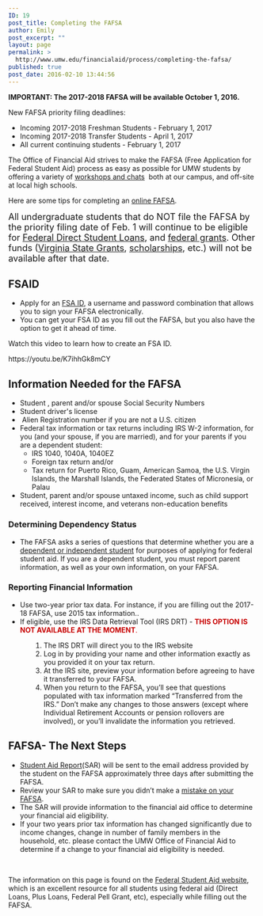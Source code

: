 ```yaml
---
ID: 19
post_title: Completing the FAFSA
author: Emily
post_excerpt: ""
layout: page
permalink: >
  http://www.umw.edu/financialaid/process/completing-the-fafsa/
published: true
post_date: 2016-02-10 13:44:56
---
```

<strong>IMPORTANT: The 2017-2018 FAFSA will be available October 1, 2016. </strong>

New FAFSA priority filing deadlines:
<ul>
 	<li>Incoming 2017-2018 Freshman Students - February 1, 2017</li>
 	<li>Incoming 2017-2018 Transfer Students - April 1, 2017</li>
 	<li>All current continuing students - February 1, 2017</li>
</ul>
The Office of Financial Aid strives to make the FAFSA (Free Application for Federal Student Aid) process as easy as possible for UMW students by offering a variety of <a href="http://www.umw.edu/financialaid/process/financial-aid-events/">workshops and chats</a>  both at our campus, and off-site at local high schools.

Here are some tips for completing an <a href="https://fafsa.ed.gov/">online FAFSA</a>.

<span style="font-size: large">All undergraduate students that do NOT file the FAFSA by the priority filing date of Feb. 1 will continue to be eligible for <a href="http://www.umw.edu/financialaid/types/loans/student-loans/">Federal Direct Student Loans</a>, and <a href="http://www.umw.edu/financialaid/types/federal-grants/">federal grants</a>. Other funds (<a href="http://www.umw.edu/financialaid/types/virginia-state-grants/">Virginia State Grants</a>, <a href="http://www.umw.edu/financialaid/types/scholarship-opportunities/">scholarships</a>, etc.) will not be available after that date.</span>
<h2>FSAID</h2>
<ul>
 	<li>Apply for an <a href="https://studentaid.ed.gov/sa/fafsa/filling-out/fsaid">FSA ID</a>, a username and password combination that allows you to sign your FAFSA electronically.</li>
 	<li>You can get your FSA ID as you fill out the FAFSA, but you also have the option to get it ahead of time.</li>
</ul>
<p style="text-align: justify">Watch this video to learn how to create an FSA ID.</p>
https://youtu.be/K7ihhGk8mCY
<h2>Information Needed for the FAFSA</h2>
<ul>
 	<li>Student , parent and/or spouse Social Security Numbers</li>
 	<li>Student driver's license</li>
 	<li> Alien Registration number if you are not a U.S. citizen</li>
 	<li>Federal tax information or tax returns including IRS W-2 information, for you (and your spouse, if you are married), and for your parents if you are a dependent student:
<ul>
 	<li>IRS 1040, 1040A, 1040EZ</li>
 	<li>Foreign tax return and/or</li>
 	<li>Tax return for Puerto Rico, Guam, American Samoa, the U.S. Virgin Islands, the Marshall Islands, the Federated States of Micronesia, or Palau</li>
</ul>
</li>
 	<li>Student, parent and/or spouse untaxed income, such as child support received, interest income, and veterans non-education benefits</li>
</ul>
<h3>Determining Dependency Status</h3>
<ul>
 	<li>The FAFSA asks a series of questions that determine whether you are a <a href="https://studentaid.ed.gov/sa/fafsa/filling-out/dependency">dependent or independent student</a> for purposes of applying for federal student aid. If you are a dependent student, you must report parent information, as well as your own information, on your FAFSA.</li>
</ul>
<h3>Reporting Financial Information</h3>
<ul>
 	<li>Use two-year prior tax data. For instance, if you are filling out the 2017-18 FAFSA, use 2015 tax information..</li>
 	<li>If eligible, use the IRS Data Retrieval Tool (IRS DRT) - <span style="color: #c70000"><strong>THIS OPTION IS NOT AVAILABLE AT THE MOMENT</strong>.</span></li>
</ul>
<ol>
 	<li style="list-style-type: none">
<ol>
 	<li style="list-style-type: none">
<ol>
 	<li>The IRS DRT will direct you to the IRS website</li>
 	<li>Log in by providing your name and other information exactly as you provided it on your tax return.</li>
 	<li>At the IRS site, preview your information before agreeing to have it transferred to your FAFSA.</li>
 	<li>When you return to the FAFSA, you’ll see that questions populated with tax information marked “Transferred from the IRS.” Don’t make any changes to those answers (except where Individual Retirement Accounts or pension rollovers are involved), or you’ll invalidate the information you retrieved.</li>
</ol>
</li>
</ol>
</li>
</ol>
<h2>FAFSA- The Next Steps</h2>
<ul>
 	<li><a href="https://studentaid.ed.gov/sa/fafsa/next-steps/student-aid-report">Student Aid Report</a>(SAR) will be sent to the email address provided by the student on the FAFSA approximately three days after submitting the FAFSA.</li>
 	<li>Review your SAR to make sure you didn’t make a <a href="https://studentaid.ed.gov/sa/fafsa/next-steps#correct-mistakes">mistake on your FAFSA</a>.</li>
 	<li>The SAR will provide information to the financial aid office to determine your financial aid eligibility.</li>
 	<li>If your two years prior tax information has changed significantly due to income changes, change in number of family members in the household, etc. please contact the UMW Office of Financial Aid to determine if a change to your financial aid eligibility is needed.</li>
</ul>
&nbsp;

The information on this page is found on the <a href="https://studentaid.ed.gov/sa/fafsa/filling-out">Federal Student Aid website</a>, which is an excellent resource for all students using federal aid (Direct Loans, Plus Loans, Federal Pell Grant, etc), especially while filling out the FAFSA.